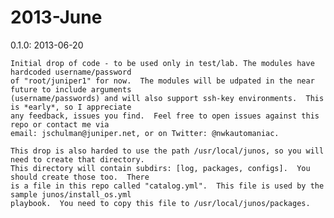 # 2013-June

  0.1.0: 2013-06-20
  
    Initial drop of code - to be used only in test/lab. The modules have hardcoded username/password 
    of "root/juniper1" for now.  The modules will be udpated in the near future to include arguments 
    (username/passwords) and will also support ssh-key environments.  This is *early*, so I appreciate
    any feedback, issues you find.  Feel free to open issues against this repo or contact me via
    email: jschulman@juniper.net, or on Twitter: @nwkautomaniac.
    
    This drop is also harded to use the path /usr/local/junos, so you will need to create that directory.
    This directory will contain subdirs: [log, packages, configs].  You should create those too.  There
    is a file in this repo called "catalog.yml".  This file is used by the sample junos/install_os.yml
    playbook.  You need to copy this file to /usr/local/junos/packages.
  

